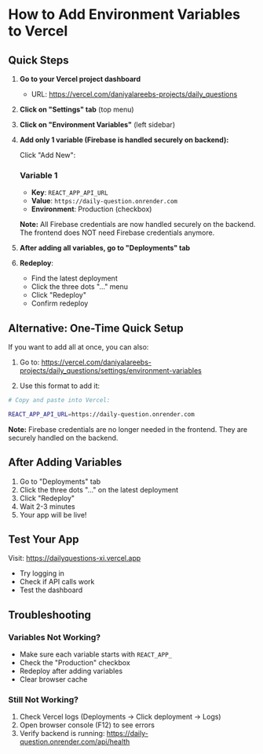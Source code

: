 # How to Add Environment Variables to Vercel

## Quick Steps

1. **Go to your Vercel project dashboard**
   - URL: https://vercel.com/daniyalareebs-projects/daily_questions

2. **Click on "Settings" tab** (top menu)

3. **Click on "Environment Variables"** (left sidebar)

4. **Add only 1 variable (Firebase is handled securely on backend):**

   Click "Add New":

   ### Variable 1
   - **Key**: `REACT_APP_API_URL`
   - **Value**: `https://daily-question.onrender.com`
   - **Environment**: Production (checkbox)

   **Note:** All Firebase credentials are now handled securely on the backend. The frontend does NOT need Firebase credentials anymore.

5. **After adding all variables, go to "Deployments" tab**

6. **Redeploy**: 
   - Find the latest deployment
   - Click the three dots "..." menu
   - Click "Redeploy"
   - Confirm redeploy

## Alternative: One-Time Quick Setup

If you want to add all at once, you can also:

1. Go to: https://vercel.com/daniyalareebs-projects/daily_questions/settings/environment-variables

2. Use this format to add it:

```bash
# Copy and paste into Vercel:

REACT_APP_API_URL=https://daily-question.onrender.com
```

**Note:** Firebase credentials are no longer needed in the frontend. They are securely handled on the backend.

## After Adding Variables

1. Go to "Deployments" tab
2. Click the three dots "..." on the latest deployment
3. Click "Redeploy"
4. Wait 2-3 minutes
5. Your app will be live!

## Test Your App

Visit: https://dailyquestions-xi.vercel.app

- Try logging in
- Check if API calls work
- Test the dashboard

## Troubleshooting

### Variables Not Working?
- Make sure each variable starts with `REACT_APP_`
- Check the "Production" checkbox
- Redeploy after adding variables
- Clear browser cache

### Still Not Working?
1. Check Vercel logs (Deployments → Click deployment → Logs)
2. Open browser console (F12) to see errors
3. Verify backend is running: https://daily-question.onrender.com/api/health


